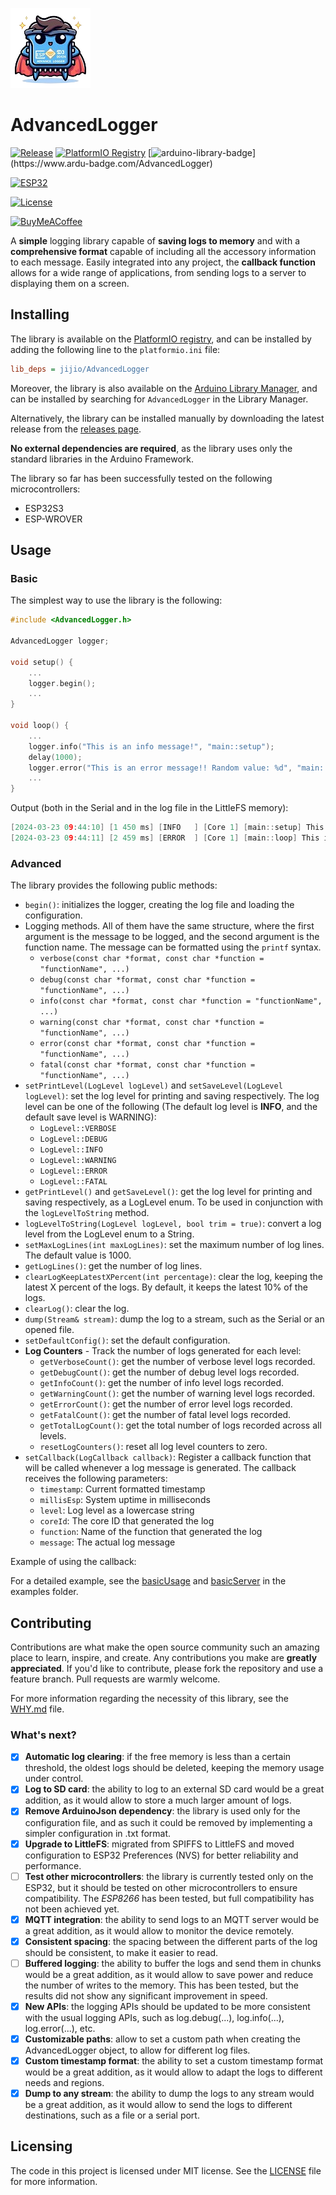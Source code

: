 ![Apparently this is what AI thinks about this library](logo.png)

# AdvancedLogger

[![Release](https://img.shields.io/github/v/release/jibrilsharafi/AdvancedLogger)](https://github.com/jibrilsharafi/AdvancedLogger/releases/latest)
[![PlatformIO Registry](https://badges.registry.platformio.org/packages/jijio/library/AdvancedLogger.svg)](https://registry.platformio.org/libraries/jijio/AdvancedLogger)
[![arduino-library-badge](https://www.ardu-badge.com/badge/AdvancedLogger.svg?)](https://www.ardu-badge.com/AdvancedLogger)

[![ESP32](https://img.shields.io/badge/ESP-32S3-000000.svg?longCache=true&style=flat&colorA=CC101F)](https://www.espressif.com/en/products/socs/esp32-S3)

[![License](https://img.shields.io/badge/License-MIT-green.svg)](https://github.com/jibrilsharafi/AdvancedLogger/blob/master/LICENSE)

[![BuyMeACoffee](https://img.shields.io/badge/Buy%20Me%20a%20Coffee-ffdd00?style=for-the-badge&logo=buy-me-a-coffee&logoColor=black)](https://buymeacoffee.com/jibrilsharafi)

A **simple** logging library capable of **saving logs to memory** and with a **comprehensive format** capable of including all the accessory information to each message. Easily integrated into any project, the **callback function** allows for a wide range of applications, from sending logs to a server to displaying them on a screen.

## Installing

The library is available on the [PlatformIO registry](https://registry.platformio.org/libraries/jijio/AdvancedLogger), and can be installed by adding the following line to the `platformio.ini` file:

```ini
lib_deps = jijio/AdvancedLogger
```

Moreover, the library is also available on the [Arduino Library Manager](https://www.arduinolibraries.info/libraries/advanced-logger), and can be installed by searching for `AdvancedLogger` in the Library Manager.

Alternatively, the library can be installed manually by downloading the latest release from the [releases page](https://github.com/jibrilsharafi/AdvancedLogger/releases).

**No external dependencies are required**, as the library uses only the standard libraries in the Arduino Framework.

The library so far has been successfully tested on the following microcontrollers:

- ESP32S3
- ESP-WROVER

## Usage

### Basic

The simplest way to use the library is the following:

```cpp
#include <AdvancedLogger.h>

AdvancedLogger logger;

void setup() {
    ...
    logger.begin();
    ...
}

void loop() {
    ...
    logger.info("This is an info message!", "main::setup");
    delay(1000);
    logger.error("This is an error message!! Random value: %d", "main::loop", random(0, 100));
    ...
}
```

Output (both in the Serial and in the log file in the LittleFS memory):

```cpp
[2024-03-23 09:44:10] [1 450 ms] [INFO   ] [Core 1] [main::setup] This is an info message!
[2024-03-23 09:44:11] [2 459 ms] [ERROR  ] [Core 1] [main::loop] This is an error message!! Random value: 42
```

### Advanced

The library provides the following public methods:

- `begin()`: initializes the logger, creating the log file and loading the configuration.
- Logging methods. All of them have the same structure, where the first argument is the message to be logged, and the second argument is the function name. The message can be formatted using the `printf` syntax.
  - `verbose(const char *format, const char *function = "functionName", ...)`
  - `debug(const char *format, const char *function = "functionName", ...)`
  - `info(const char *format, const char *function = "functionName", ...)`
  - `warning(const char *format, const char *function = "functionName", ...)`
  - `error(const char *format, const char *function = "functionName", ...)`
  - `fatal(const char *format, const char *function = "functionName", ...)`
- `setPrintLevel(LogLevel logLevel)` and `setSaveLevel(LogLevel logLevel)`: set the log level for printing and saving respectively. The log level can be one of the following (The default log level is **INFO**, and the default save level is WARNING):
  - `LogLevel::VERBOSE`
  - `LogLevel::DEBUG`
  - `LogLevel::INFO`
  - `LogLevel::WARNING`
  - `LogLevel::ERROR`
  - `LogLevel::FATAL`
- `getPrintLevel()` and `getSaveLevel()`: get the log level for printing and saving respectively, as a LogLevel enum. To be used in conjunction with the `logLevelToString` method.
- `logLevelToString(LogLevel logLevel, bool trim = true)`: convert a log level from the LogLevel enum to a String.
- `setMaxLogLines(int maxLogLines)`: set the maximum number of log lines. The default value is 1000.
- `getLogLines()`: get the number of log lines.
- `clearLogKeepLatestXPercent(int percentage)`: clear the log, keeping the latest X percent of the logs. By default, it keeps the latest 10% of the logs.
- `clearLog()`: clear the log.
- `dump(Stream& stream)`: dump the log to a stream, such as the Serial or an opened file.
- `setDefaultConfig()`: set the default configuration.
- **Log Counters** - Track the number of logs generated for each level:
  - `getVerboseCount()`: get the number of verbose level logs recorded.
  - `getDebugCount()`: get the number of debug level logs recorded.
  - `getInfoCount()`: get the number of info level logs recorded.
  - `getWarningCount()`: get the number of warning level logs recorded.
  - `getErrorCount()`: get the number of error level logs recorded.
  - `getFatalCount()`: get the number of fatal level logs recorded.
  - `getTotalLogCount()`: get the total number of logs recorded across all levels.
  - `resetLogCounters()`: reset all log level counters to zero.
- `setCallback(LogCallback callback)`: Register a callback function that will be called whenever a log message is generated. The callback receives the following parameters:
  - `timestamp`: Current formatted timestamp
  - `millisEsp`: System uptime in milliseconds
  - `level`: Log level as a lowercase string
  - `coreId`: The core ID that generated the log
  - `function`: Name of the function that generated the log
  - `message`: The actual log message

Example of using the callback:

For a detailed example, see the [basicUsage](examples/basicUsage/basicUsage.ino) and [basicServer](examples/basicServer/basicServer.ino) in the examples folder.

## Contributing

Contributions are what make the open source community such an amazing place to learn, inspire, and create. Any contributions you make are **greatly appreciated**. If you'd like to contribute, please fork the repository and use a feature branch. Pull requests are warmly welcome.

For more information regarding the necessity of this library, see the [WHY.md](WHY.md) file.

### What's next?

- [x] **Automatic log clearing**: if the free memory is less than a certain threshold, the oldest logs should be deleted, keeping the memory usage under control.
- [x] **Log to SD card**: the ability to log to an external SD card would be a great addition, as it would allow to store a much larger amount of logs.
- [x] **Remove ArduinoJson dependency**: the library is used only for the configuration file, and as such it could be removed by implementing a simpler configuration in .txt format.
- [x] **Upgrade to LittleFS**: migrated from SPIFFS to LittleFS and moved configuration to ESP32 Preferences (NVS) for better reliability and performance.
- [ ] **Test other microcontrollers**: the library is currently tested only on the ESP32, but it should be tested on other microcontrollers to ensure compatibility. The *ESP8266* has been tested, but full compatibility has not been achieved yet.
- [x] **MQTT integration**: the ability to send logs to an MQTT server would be a great addition, as it would allow to monitor the device remotely.
- [x] **Consistent spacing**: the spacing between the different parts of the log should be consistent, to make it easier to read.
- [ ] **Buffered logging**: the ability to buffer the logs and send them in chunks would be a great addition, as it would allow to save power and reduce the number of writes to the memory. This has been tested, but the results did not show any significant improvement in speed.
- [x] **New APIs**: the logging APIs should be updated to be more consistent with the usual logging APIs, such as log.debug(...), log.info(...), log.error(...), etc.
- [x] **Customizable paths**: allow to set a custom path when creating the AdvancedLogger object, to allow for different log files.
- [x] **Custom timestamp format**: the ability to set a custom timestamp format would be a great addition, as it would allow to adapt the logs to different needs and regions.
- [x] **Dump to any stream**: the ability to dump the logs to any stream would be a great addition, as it would allow to send the logs to different destinations, such as a file or a serial port.

## Licensing

The code in this project is licensed under MIT license. See the [LICENSE](LICENSE) file for more information.
